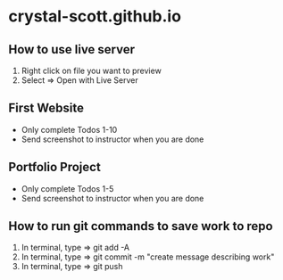 # crystal-scott.github.io

## How to use live server
1) Right click on file you want to preview
2) Select => Open with Live Server

## First Website
- Only complete Todos 1-10
- Send screenshot to instructor when you are done

## Portfolio Project
- Only complete Todos 1-5
- Send screenshot to instructor when you are done

## How to run git commands to save work to repo
1) In terminal, type => git add -A
2) In terminal, type => git commit -m "create message describing work"
3) In terminal, type => git push